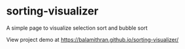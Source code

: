 # sorting-visualizer
A simple page to visualize selection sort and bubble sort

View project demo at <https://balamithran.github.io/sorting-visualizer/>
